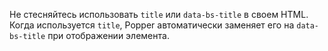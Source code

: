 Не стесняйтесь использовать `title` или `data-bs-title` в своем HTML. Когда используется `title`, Popper автоматически заменяет его на `data-bs-title` при отображении элемента.
